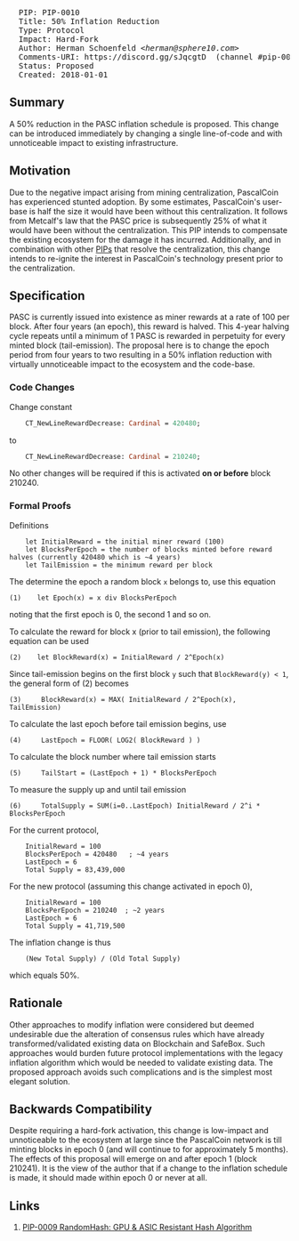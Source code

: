 <pre>
  PIP: PIP-0010
  Title: 50% Inflation Reduction
  Type: Protocol
  Impact: Hard-Fork
  Author: Herman Schoenfeld <i>&lt;herman@sphere10.com&gt;</i>
  Comments-URI: https://discord.gg/sJqcgtD  (channel #pip-0010)
  Status: Proposed
  Created: 2018-01-01
</pre>

## Summary

A 50% reduction in the PASC inflation schedule is proposed. This change can be introduced immediately by changing a single line-of-code and with unnoticeable impact to existing infrastructure.

## Motivation

Due to the negative impact arising from mining centralization, PascalCoin has experienced stunted adoption. By some estimates, PascalCoin's user-base is half the size it would have been without this centralization. It follows from Metcalf's law that the PASC price is subsequently 25% of what it would have been without the centralization.  This PIP intends to compensate the existing ecosystem for the damage it has incurred. Additionally, and in combination with other [PIPs][1] that resolve the centralization, this change intends to re-ignite the interest in PascalCoin's technology present prior to the centralization. 

## Specification

PASC is currently issued into existence as miner rewards at a rate of 100 per block. After four years (an epoch), this reward is halved. This 4-year halving cycle repeats until a minimum of 1 PASC is rewarded in perpetuity for every minted block (tail-emission). The proposal here is to change the epoch period from four years to two resulting in a 50% inflation reduction with virtually unnoticeable impact to the ecosystem and the code-base.

### Code Changes

Change constant
```pascal
    CT_NewLineRewardDecrease: Cardinal = 420480;
```

to
```pascal
    CT_NewLineRewardDecrease: Cardinal = 210240;
```

No other changes will be required if this is activated **on or before** block 210240.


### Formal Proofs

Definitions
```
    let InitialReward = the initial miner reward (100)
    let BlocksPerEpoch = the number of blocks minted before reward halves (currently 420480 which is ~4 years)
    let TailEmission = the minimum reward per block
```

The determine the epoch a random block ```x``` belongs to, use this equation
```
(1)    let Epoch(x) = x div BlocksPerEpoch
```

noting that the first epoch is 0, the second 1 and so on.

To calculate the reward for block x (prior to tail emission), the following equation can be used
```
(2)    let BlockReward(x) = InitialReward / 2^Epoch(x)
```

Since tail-emission begins on the first block ```y``` such that ```BlockReward(y) < 1```, the general form of (2) becomes
```
(3)     BlockReward(x) = MAX( InitialReward / 2^Epoch(x), TailEmission)
```

To calculate the last epoch before tail emission begins, use
```
(4)     LastEpoch = FLOOR( LOG2( BlockReward ) )
```

To calculate the block number where tail emission starts
```
(5)     TailStart = (LastEpoch + 1) * BlocksPerEpoch
```

To measure the supply up and until tail emission
```
(6)     TotalSupply = SUM(i=0..LastEpoch) InitialReward / 2^i * BlocksPerEpoch
```

For the current protocol,
```
    InitialReward = 100
    BlocksPerEpoch = 420480   ; ~4 years
    LastEpoch = 6
    Total Supply = 83,439,000
```

For the new protocol (assuming this change activated in epoch 0),
```
    InitialReward = 100
    BlocksPerEpoch = 210240  ; ~2 years
    LastEpoch = 6
    Total Supply = 41,719,500
```

The inflation change is thus
```
    (New Total Supply) / (Old Total Supply)
```

which equals 50%. 

## Rationale

Other approaches to modify inflation were considered but deemed undesirable due the alteration of consensus rules which have already transformed/validated existing data on Blockchain and SafeBox. Such approaches would burden future protocol implementations with the legacy inflation algorithm which would be needed to validate existing data. The proposed approach avoids such complications and is the simplest most elegant solution.

## Backwards Compatibility

Despite requiring a hard-fork activation, this change is low-impact and unnoticeable to the ecosystem at large since the PascalCoin network is till minting blocks in epoch 0 (and will continue to for approximately 5 months). The effects of this proposal will emerge on and after epoch 1 (block 210241). It is the view of the author that if a change to the inflation schedule is made, it should made within epoch 0 or never at all. 

## Links

1. [PIP-0009 RandomHash: GPU & ASIC Resistant Hash Algorithm][1]

[1]: https://github.com/PascalCoin/PascalCoin/blob/master/PIP/PIP-0009.md
